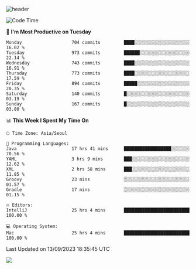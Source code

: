 ![header](https://capsule-render.vercel.app/api?type=Egg&color=timeAuto&height=300&section=header&text=PoPo&fontSize=90&animation=fadeIn)

  <!--START_SECTION:waka-->
![Code Time](http://img.shields.io/badge/Code%20Time-1%2C185%20hrs%2050%20mins-blue)

📅 **I'm Most Productive on Tuesday** 

```text
Monday                   704 commits         ████░░░░░░░░░░░░░░░░░░░░░   16.02 % 
Tuesday                  973 commits         ██████░░░░░░░░░░░░░░░░░░░   22.14 % 
Wednesday                743 commits         ████░░░░░░░░░░░░░░░░░░░░░   16.91 % 
Thursday                 773 commits         ████░░░░░░░░░░░░░░░░░░░░░   17.59 % 
Friday                   894 commits         █████░░░░░░░░░░░░░░░░░░░░   20.35 % 
Saturday                 140 commits         █░░░░░░░░░░░░░░░░░░░░░░░░   03.19 % 
Sunday                   167 commits         █░░░░░░░░░░░░░░░░░░░░░░░░   03.80 % 
```


📊 **This Week I Spent My Time On** 

```text
🕑︎ Time Zone: Asia/Seoul

💬 Programming Languages: 
Java                     17 hrs 41 mins      ██████████████████░░░░░░░   70.56 % 
YAML                     3 hrs 9 mins        ███░░░░░░░░░░░░░░░░░░░░░░   12.62 % 
XML                      2 hrs 58 mins       ███░░░░░░░░░░░░░░░░░░░░░░   11.85 % 
Groovy                   23 mins             ░░░░░░░░░░░░░░░░░░░░░░░░░   01.57 % 
Gradle                   17 mins             ░░░░░░░░░░░░░░░░░░░░░░░░░   01.15 % 

🔥 Editors: 
IntelliJ                 25 hrs 4 mins       █████████████████████████   100.00 % 

💻 Operating System: 
Mac                      25 hrs 4 mins       █████████████████████████   100.00 % 
```


 Last Updated on 13/09/2023 18:35:45 UTC
<!--END_SECTION:waka-->



<img src="https://capsule-render.vercel.app/api?type=Egg&color=timeAuto&height=300&section=footer&text=PoPo&fontSize=90&animation=fadeIn&reversal=true" />
